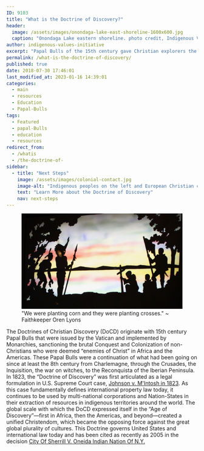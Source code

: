 ```yaml
---
ID: 9103
title: "What is the Doctrine of Discovery?"
header:
  image: /assets/images/onondaga-lake-east-shoreline-1600x600.jpg
  caption: "Onondaga Lake eastern shoreline. photo credit, Indigenous Values initiative."
author: indigenous-values-initiative
excerpt: "Papal Bulls of the 15th century gave Christian explorers the right to claim lands they 'discovered' and lay claim to those lands for their Christian Monarchs. Any land that was not inhabited by Christians was available to be 'discovered', claimed, and exploited. If the 'pagan' inhabitants could be converted, they might be spared. If not, they could be enslaved or killed."
permalink: /what-is-the-doctrine-of-discovery/
published: true
date: 2018-07-30 17:46:01
last_modified_at: 2023-01-16 14:39:01
categories:
  - main
  - resources
  - Education
  - Papal-Bulls
tags:
  - Featured
  - papal-Bulls
  - education
  - resources
redirect_from:
  - /whatis
  - /the-doctrine-of-
sidebar:
  - title: "Next Steps"
    image: /assets/images/colonial-contact.jpg
    image-alt: "Indigenous peoples on the left and European Christian colonizers on the right planting a cross. In the middle is Mother Earth"
    text: "Learn More about the Doctrine of Discovery"
    nav: next-steps  
---
```

<figure class="align-center">
  <img src="/assets/images/colonial-contact.jpg" alt="Indigenous peoples on the left and European Christian colonizers on the right planting a cross. In the middle is Mother Earth.">
  <figcaption>"We were planting corn and they were planting crosses." ~ Faithkeeper Oren Lyons</figcaption>
</figure> 

The Doctrines of Christian Discovery (DoCD) originate with 15th century Papal Bulls that were issued by the Vatican and implemented by Monarchies, sanctioning the brutal Conquest and Colonization of non-Christians who were deemed “enemies of Christ” in Africa and the Americas.  These Papal Bulls were a continuation of what had been going on since at least the 8th century from Charlemagne, through the Crusades, the Inquisition, the war on witches, to the Reconquista of the Iberian Peninsula. In 1823, the “Doctrine of Discovery” was first articulated as a legal formulation in U.S. Supreme Court case, [Johnson v. M'Intosh in 1823](/johnson-v-mcintosh/).  As this case fundamentally defines international property law today, it continues to be used by multi-national corporations and Nation-States in their extraction of resources in indigenous territories around the world. The global scale with which the DoCD expressed itself in the “Age of Discovery”—first in Africa, then the Americas, and beyond—created a unified Christendom, which became the opposing force against the great global plurality of cultures. This Doctrine governs United States and international law today and has been cited as recently as 2005 in the decision [City Of Sherrill V. Oneida Indian Nation Of N.Y.](/sherrill-v-oneida-opinion-of-the-court/)
